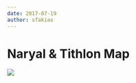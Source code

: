 ```yaml
---
date: 2017-07-19
author: sfakias
---
```

# Naryal & Tithlon Map

[![](https://4.bp.blogspot.com/-gNy4nHzJ41o/WW_AhK1I1sI/AAAAAAAAAME/90kHVquyvoogRhwSR7tokK1qyf4iJMOsQCLcBGAs/s320/Naryal%2526%2BTithlon%2BMap.jpg)](https://4.bp.blogspot.com/-gNy4nHzJ41o/WW_AhK1I1sI/AAAAAAAAAME/90kHVquyvoogRhwSR7tokK1qyf4iJMOsQCLcBGAs/s1600/Naryal%2526%2BTithlon%2BMap.jpg)



